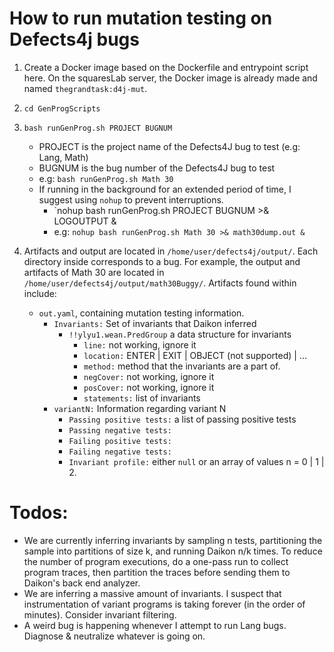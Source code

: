 # How to run mutation testing on Defects4j bugs

1. Create a Docker image based on the Dockerfile and entrypoint script here. 
    On the squaresLab server, the Docker image is already made and named `thegrandtask:d4j-mut`.

2. `cd GenProgScripts`

3. `bash runGenProg.sh PROJECT BUGNUM`
    - PROJECT is the project name of the Defects4J bug to test (e.g: Lang, Math)
    - BUGNUM is the bug number of the Defects4J bug to test
    - e.g: `bash runGenProg.sh Math 30`
    - If running in the background for an extended period of time, I suggest using `nohup` to prevent interruptions.
        - `nohup bash runGenProg.sh PROJECT BUGNUM >& LOGOUTPUT &
        - e.g: `nohup bash runGenProg.sh Math 30 >& math30dump.out &`

4. Artifacts and output are located in `/home/user/defects4j/output/`.
   Each directory inside corresponds to a bug. For example, the output and artifacts of Math 30 are 
   located in `/home/user/defects4j/output/math30Buggy/`.
   Artifacts found within include:
   - `out.yaml`, containing mutation testing information.
      - `Invariants:` Set of invariants that Daikon inferred
          - `!!ylyu1.wean.PredGroup` a data structure for invariants
              - `line:` not working, ignore it
              - `location:` ENTER | EXIT | OBJECT (not supported) | ...
              - `method:` method that the invariants are a part of.
              - `negCover:` not working, ignore it
              - `posCover:` not working, ignore it
              - `statements:` list of invariants
     - `variantN:` Information regarding variant N
        - `Passing positive tests:` a list of passing positive tests
        - `Passing negative tests:`
        - `Failing positive tests:`
        - `Failing negative tests:`
        - `Invariant profile:` either `null` or an array of values n = 0 | 1 | 2.

# Todos:
- We are currently inferring invariants by sampling n tests, partitioning the sample into partitions of size k, and running Daikon n/k times. To reduce the number of program executions, do a one-pass run to collect program traces, then partition the traces before sending them to Daikon's back end analyzer.
- We are inferring a massive amount of invariants. I suspect that instrumentation of variant programs is taking forever (in the order of minutes). Consider invariant filtering.
- A weird bug is happening whenever I attempt to run Lang bugs. Diagnose & neutralize whatever is going on.
